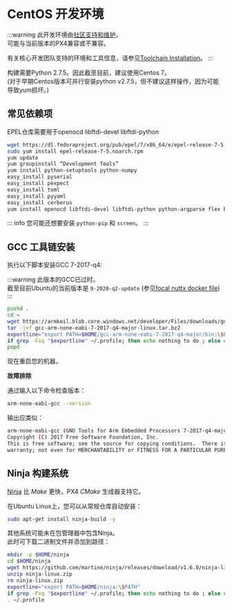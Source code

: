 # CentOS 开发环境

:::warning
此开发环境由[社区支持和维护](../advanced/community_supported_dev_env.md)。  
可能与当前版本的PX4兼容或不兼容。  

有关核心开发团队支持的环境和工具信息，请参见[Toolchain Installation](../dev_setup/dev_env.md)。
:::

构建需要Python 2.7.5。因此截至目前，建议使用Centos 7。  
(对于早期Centos版本可并行安装python v2.7.5，但不建议这样操作，因为可能导致yum损坏。)

## 常见依赖项

EPEL仓库需要用于openocd libftdi-devel libftdi-python

```sh
wget https://dl.fedoraproject.org/pub/epel/7/x86_64/e/epel-release-7-5.noarch.rpm
sudo yum install epel-release-7-5.noarch.rpm
yum update
yum groupinstall “Development Tools”
yum install python-setuptools python-numpy
easy_install pyserial
easy_install pexpect
easy_install toml
easy_install pyyaml
easy_install cerberus
yum install openocd libftdi-devel libftdi-python python-argparse flex bison-devel ncurses-devel ncurses-libs autoconf texinfo libtool zlib-devel cmake vim-common
```

::: info
您可能还想要安装 `python-pip` 和 `screen`。
:::

## GCC 工具链安装

<!-- GCC toolchain documentation used for all Linux platforms to build NuttX -->

执行以下脚本安装GCC 7-2017-q4:

:::warning
此版本的GCC已过时。  
截至目前Ubuntu的当前版本是 `9-2020-q2-update` (参见[focal nuttx docker file](https://github.com/PX4/PX4-containers/blob/master/docker/Dockerfile_nuttx-focal#L28))
:::

```sh
pushd .
cd ~
wget https://armkeil.blob.core.windows.net/developer/Files/downloads/gnu-rm/7-2017q4/gcc-arm-none-eabi-7-2017-q4-major-linux.tar.bz2
tar -jxf gcc-arm-none-eabi-7-2017-q4-major-linux.tar.bz2
exportline="export PATH=$HOME/gcc-arm-none-eabi-7-2017-q4-major/bin:\$PATH"
if grep -Fxq "$exportline" ~/.profile; then echo nothing to do ; else echo $exportline >> ~/.profile; fi
popd
```

现在重启您的机器。

**故障排除**

通过输入以下命令检查版本：

```sh
arm-none-eabi-gcc --version
```

输出应类似：

```sh
arm-none-eabi-gcc (GNU Tools for Arm Embedded Processors 7-2017-q4-major) 7.2.1 20170904 (release) [ARM/embedded-7-branch revision 255204]
Copyright (C) 2017 Free Software Foundation, Inc.
This is free software; see the source for copying conditions.  There is NO
warranty; not even for MERCHANTABILITY or FITNESS FOR A PARTICULAR PURPOSE.
```

<!-- import docs ninja build system -->

## Ninja 构建系统

[Ninja](https://ninja-build.org/) 比 _Make_ 更快，PX4 _CMake_ 生成器支持它。

在Ubuntu Linux上，您可以从常规仓库自动安装：

```sh
sudo apt-get install ninja-build -y
```

其他系统可能未在包管理器中包含Ninja。  
此时可下载二进制文件并添加到路径：

```sh
mkdir -p $HOME/ninja
cd $HOME/ninja
wget https://github.com/martine/ninja/releases/download/v1.6.0/ninja-linux.zip
unzip ninja-linux.zip
rm ninja-linux.zip
exportline="export PATH=$HOME/ninja:\$PATH"
if grep -Fxq "$exportline" ~/.profile; then echo nothing to do ; else echo $exportline >> ~/.profile; fi
. ~/.profile
```
